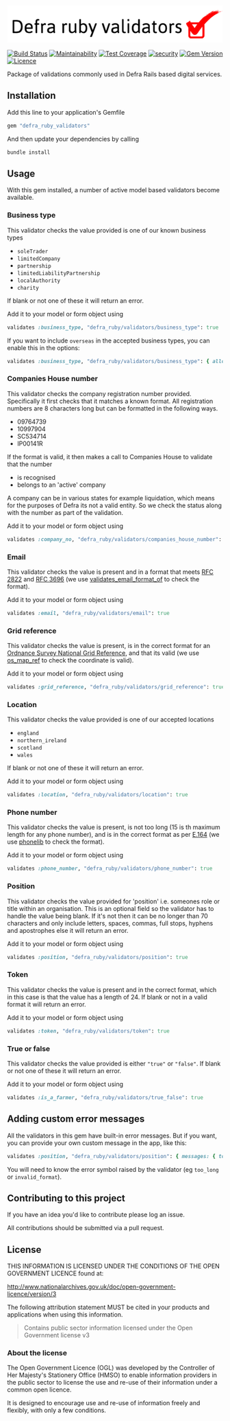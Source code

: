 <img src="/defra-ruby-validators.png" alt="Defra ruby validators logo" />

[![Build Status](https://travis-ci.com/DEFRA/defra-ruby-validators.svg?branch=master)](https://travis-ci.com/DEFRA/defra-ruby-validators)
[![Maintainability](https://api.codeclimate.com/v1/badges/a0f8611f1a879786f642/maintainability)](https://codeclimate.com/github/DEFRA/defra-ruby-validators/maintainability)
[![Test Coverage](https://api.codeclimate.com/v1/badges/a0f8611f1a879786f642/test_coverage)](https://codeclimate.com/github/DEFRA/defra-ruby-validators/test_coverage)
[![security](https://hakiri.io/github/DEFRA/defra-ruby-validators/master.svg)](https://hakiri.io/github/DEFRA/defra-ruby-validators/master)
[![Gem Version](https://badge.fury.io/rb/defra_ruby_validators.svg)](https://badge.fury.io/rb/defra_ruby_validators)
[![Licence](https://img.shields.io/badge/Licence-OGLv3-blue.svg)](http://www.nationalarchives.gov.uk/doc/open-government-licence/version/3)

Package of validations commonly used in Defra Rails based digital services.

## Installation

Add this line to your application's Gemfile

```ruby
gem "defra_ruby_validators"
```

And then update your dependencies by calling

```bash
bundle install
```

## Usage

With this gem installed, a number of active model based validators become available.

### Business type

This validator checks the value provided is one of our known business types

- `soleTrader`
- `limitedCompany`
- `partnership`
- `limitedLiabilityPartnership`
- `localAuthority`
- `charity`

If blank or not one of these it will return an error.

Add it to your model or form object using

```ruby
validates :business_type, "defra_ruby/validators/business_type": true
```

If you want to include `overseas` in the accepted business types, you can enable this in the options:

```ruby
validates :business_type, "defra_ruby/validators/business_type": { allow_overseas: true }
```

### Companies House number

This validator checks the company registration number provided. Specifically it first checks that it matches a known format. All registration numbers are 8 characters long but can be formatted in the following ways.

- 09764739
- 10997904
- SC534714
- IP00141R

If the format is valid, it then makes a call to Companies House to validate that the number

- is recognised
- belongs to an 'active' company

A company can be in various states for example liquidation, which means for the purposes of Defra its not a valid entity. So we check the status along with the number as part of the validation.

Add it to your model or form object using

```ruby
validates :company_no, "defra_ruby/validators/companies_house_number": true
```

### Email

This validator checks the value is present and in a format that meets [RFC 2822](https://tools.ietf.org/html/rfc2822) and [RFC 3696](https://tools.ietf.org/html/rfc3696) (we use [validates_email_format_of](https://github.com/validates-email-format-of/validates_email_format_of) to check the format).

Add it to your model or form object using

```ruby
validates :email, "defra_ruby/validators/email": true
```

### Grid reference

This validator checks the value is present, is in the correct format for an [Ordnance Survey National Grid Reference](https://en.wikipedia.org/wiki/Ordnance_Survey_National_Grid), and that its valid (we use [os_map_ref](https://github.com/DEFRA/os-map-ref) to check the coordinate is valid).

Add it to your model or form object using

```ruby
validates :grid_reference, "defra_ruby/validators/grid_reference": true
```

### Location

This validator checks the value provided is one of our accepted locations

- `england`
- `northern_ireland`
- `scotland`
- `wales`

If blank or not one of these it will return an error.

Add it to your model or form object using

```ruby
validates :location, "defra_ruby/validators/location": true
```

### Phone number

This validator checks the value is present, is not too long (15 is th maximum length for any phone number), and is in the correct format as per [E.164](https://en.wikipedia.org/wiki/E.164) (we use [phonelib](https://github.com/daddyz/phonelib) to check the format).

Add it to your model or form object using

```ruby
validates :phone_number, "defra_ruby/validators/phone_number": true
```

### Position

This validator checks the value provided for 'position' i.e. someones role or title within an organisation. This is an optional field so the validator has to handle the value being blank. If it's not then it can be no longer than 70 characters and only include letters, spaces, commas, full stops, hyphens and apostrophes else it will return an error.

Add it to your model or form object using

```ruby
validates :position, "defra_ruby/validators/position": true
```

### Token

This validator checks the value is present and in the correct format, which in this case is that the value has a length of 24. If blank or not in a valid format it will return an error.

Add it to your model or form object using

```ruby
validates :token, "defra_ruby/validators/token": true
```

### True or false

This validator checks the value provided is either `"true"` or `"false"`. If blank or not one of these it will return an error.

Add it to your model or form object using

```ruby
validates :is_a_farmer, "defra_ruby/validators/true_false": true
```

## Adding custom error messages

All the validators in this gem have built-in error messages. But if you want, you can provide your own custom message in the app, like this:

```ruby
validates :position, "defra_ruby/validators/position": { messages: { too_long: "This position is too long" } }
```

You will need to know the error symbol raised by the validator (eg `too_long` or `invalid_format`).

## Contributing to this project

If you have an idea you'd like to contribute please log an issue.

All contributions should be submitted via a pull request.

## License

THIS INFORMATION IS LICENSED UNDER THE CONDITIONS OF THE OPEN GOVERNMENT LICENCE found at:

http://www.nationalarchives.gov.uk/doc/open-government-licence/version/3

The following attribution statement MUST be cited in your products and applications when using this information.

> Contains public sector information licensed under the Open Government license v3

### About the license

The Open Government Licence (OGL) was developed by the Controller of Her Majesty's Stationery Office (HMSO) to enable information providers in the public sector to license the use and re-use of their information under a common open licence.

It is designed to encourage use and re-use of information freely and flexibly, with only a few conditions.
